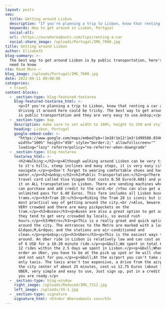 ```yaml
---
layout: posts
seo:
  title: Getting around Lisbon
  description: "If you're planning a trip to Lisbon, know that renting a car and driving it around here could be tricky. The best way to get around Lisbon is public transportation and they are very easy to use.\_"
  keywords: How to get around in Lisbon, Portgual
  social-alt:
  url: /https://ourwhereabouts.com/tips/renting-a-car
  social-share_image: /uploads/Portugal/IMG_7000.jpg
title: Getting around Lisbon
author: Elizabeth
blog-summary: >-
  The best way to get around Lisbon is by public transportation, here's all you
  need to know
cta: Read More →
blog_image: /uploads/Portugal/IMG_7000.jpg
date: 2022-09-11 00:00:00
categories:
  - travel
content-blocks:
  - _section-type: blog-featured-textarea
    blog-featured-textarea_html: >-
      <p>If you're planning a trip to Lisbon, know that renting a car and
      driving it around here could be tricky. The best way to get around Lisbon
      is public transportation and they are very easy to use.&nbsp;</p>
  - _section-type: map
    description: make sure to set width to 100%, height to 350 and style to border 2
    heading: Lisbon, Portugal
    google-embed-code: >-
      "https://www.google.com/maps/embed?pb=!1m18!1m12!1m3!1d99580.03468320023!2d-9.230243628016646!3d38.74360570345465!2m3!1f0!2f0!3f0!3m2!1i1024!2i768!4f13.1!3m3!1m2!1s0xd19331a61e4f33b%3A0x400ebbde49036d0!2sLisbon%2C%20Portugal!5e0!3m2!1sen!2sil!4v1662530117770!5m2!1sen!2sil"
      width="100%" height="450" style="border:2;" allowfullscreen=""
      loading="lazy" referrerpolicy="no-referrer-when-downgrade"
  - _section-type: blog-textarea
    textarea_html: >-
      <h2>Walking:</h2><p>Although walking around Lisbon can be very tiring due
      to it's hills, steep inclines and many steps, it is very easy city to
      navigate.</p><p>Don't forget to wearing comfortable shoes and have
      water.</p><h2>&nbsp;</h2><h2>Public Transportation:</h2><p>There is a
      travel card called Viva Viagem that costs 0.50 Euro(0.60$) and you can use
      it on ALL transpotation in Lisbon. There are vending machines where you
      can purchase and add credit to the card.<br />You can also get a 24-hour
      unlimited pass for 6.40 Euros. This fare includes all Lisbon buses and
      trams.</p><h3>Tram 28:</h3><p>Riding the Tram 28 is iconic but isn't the
      most practical way of getting around the city.<br />Also, beware, it gets
      VERY crowded and there are many pickpockets on the
      tram.</p><h3>Buses</h3><p>Buses are also a great option to get around but
      they tend to get very croswded by locals, so avoid rush
      hours.</p><h3>Metro</h3><p>This is a really great and quick option to get
      around the city. The entrances to the Metro are marked with a large
      &ldquo;M,&rdquo; and the stations are air-conditioned and
      clean.</p><p>&nbsp;</p><h3>Uber</h3><p>This is the easiest ways to get
      around. An Uber ride in Lisbon is relatively low and can cost an average
      of 6 USD for a 10-20 minute ride.</p><p>&bull;We spent in total 63 Euro on
      12 rides within the 2.5 days we spent in Lisbon.</p><p>&bull;When you
      order an Uber, you have to be at the pick up spot or he will charge you
      and not wait for you.</p><p>&bull;At the airport you can't take an Uber,
      only taxis. The taxis aren't too expensive, a drive from the airport to
      the city center of about 25 minutes, cost us 12.75 Euros (about 13.7$).
      UBER, very simple and easy to use, Just sign up, put in a credit card and
      you are ready.</p>
  - _section-type: blog-window
    right_image: /uploads/Reduced/IMG_7312.jpg
    left_image: /uploads/19-1.jpg
  - _section-type: signature
    signature_html: <h3>Our Whereabouts xxx</h3>
---
```

